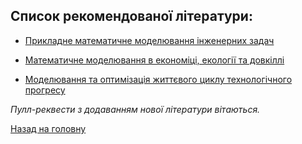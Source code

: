 ## Список рекомендованої літератури:

- [Прикладне математичне моделювання інженерних задач](Applied%20Mathematical%20Modelling%20of%20Engineering%20Problems.pdf)

- [Математичне моделювання в економіці, екології та довкіллі](Mathematical%20Modeling%20in%20Economics,%20Ecology%20and%20the%20Environment.pdf)

- [Моделювання та оптимізація життєвого циклу технологічного прогресу](Modeling%20and%20Optimization%20of%20the%20Lifetime%20of%20Technologies.pdf)

_Пулл-реквести з додаванням нової літератури вітаються._

[Назад на головну](../README.md)